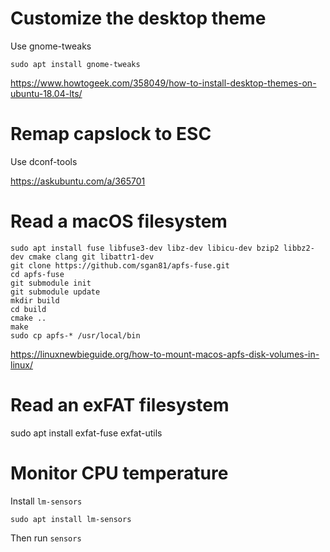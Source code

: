 # Customize the desktop theme

Use gnome-tweaks

```
sudo apt install gnome-tweaks
```

https://www.howtogeek.com/358049/how-to-install-desktop-themes-on-ubuntu-18.04-lts/

# Remap capslock to ESC

Use dconf-tools

https://askubuntu.com/a/365701

# Read a macOS filesystem

```
sudo apt install fuse libfuse3-dev libz-dev libicu-dev bzip2 libbz2-dev cmake clang git libattr1-dev 
git clone https://github.com/sgan81/apfs-fuse.git
cd apfs-fuse
git submodule init
git submodule update
mkdir build
cd build
cmake ..
make
sudo cp apfs-* /usr/local/bin
```

https://linuxnewbieguide.org/how-to-mount-macos-apfs-disk-volumes-in-linux/

# Read an exFAT filesystem

sudo apt install exfat-fuse exfat-utils

# Monitor CPU temperature

Install `lm-sensors`

```
sudo apt install lm-sensors
```

Then run `sensors`
